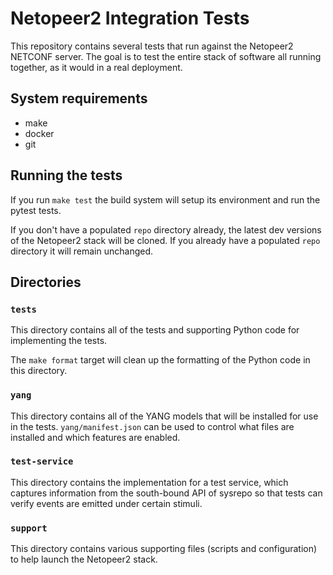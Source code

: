 # Netopeer2 Integration Tests

This repository contains several tests that run against the Netopeer2
NETCONF server. The goal is to test the entire stack of software all
running together, as it would in a real deployment.

## System requirements
 - make
 - docker
 - git

## Running the tests

If you run `make test` the build system will setup its environment and
run the pytest tests.

If you don't have a populated `repo` directory already, the latest dev
versions of the Netopeer2 stack will be cloned. If you already have a
populated `repo` directory it will remain unchanged.

## Directories

### `tests`

This directory contains all of the tests and supporting Python code
for implementing the tests.

The `make format` target will clean up the formatting of the Python
code in this directory.

### `yang`

This directory contains all of the YANG models that will be installed
for use in the tests. `yang/manifest.json` can be used to control what
files are installed and which features are enabled.

### `test-service`

This directory contains the implementation for a test service, which
captures information from the south-bound API of sysrepo so that tests
can verify events are emitted under certain stimuli.

### `support`

This directory contains various supporting files (scripts and
configuration) to help launch the Netopeer2 stack.
